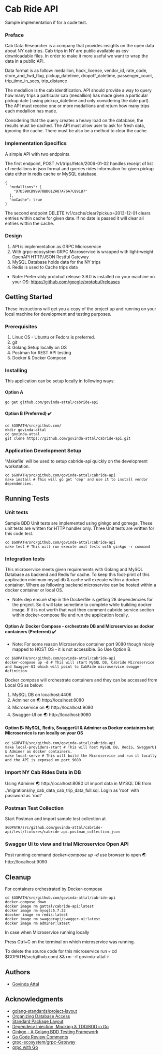 # Cab Ride API
Sample implementation if for a code test.
### Preface

Cab Data Researcher is a company that provides insights on the open data about NY cab trips. 
Cab trips in NY are public available as csv downloadable files. In order to make it more useful we want to wrap the data in a public API.

 
Data format is as follow:
medallion, hack_license, vendor_id, rate_code, store_and_fwd_flag, pickup_datetime, dropoff_datetime, passenger_count, trip_time_in_secs, trip_distance

The medallion is the cab identification. API should provide a way to query how many trips a particular cab (medallion) has made given a particular pickup date ( using pickup_datetime and only considering the date part). The API must receive one or more medallions and return how many trips each medallion has made.

 
Considering that the query creates a heavy load on the database, the results must be cached. The API must allow user to ask for fresh data, ignoring the cache. There must be also be a method to clear the cache.

### Implementation Specifics

A simple API with two endpoints.

The first endpoint, POST /v1/trips/fetch/2006-01-02 handles receipt of list of medallions in json format and queries rides information for given pickup date either in redis cache or MySQL database.
```
{
  "medallions": [
    "D7D598CD99978BD012A87A76A7C891B7"
  ],
  "noCache": true
}
```

The second endpoint DELETE /v1/cache/clear?pickup=2013-12-01 clears entries within cache for given date. If no date is passed it will clear all entries within the cache.

### Design
1. API is implementation as GRPC Microservice
2. With grpc-ecosystem GRPC Microservice is wrapped with light-weight OpenAPI HTTP/JSON Restful Gateway
3. MySQL Database holds data for the NY trips
4. Redis is used to Cache trips data

* Note: Preferrably protobuf release 3.6.0 is installed on your machine on your OS: https://github.com/google/protobuf/releases 

## Getting Started

These instructions will get you a copy of the project up and running on your local machine for development and testing purposes.

### Prerequisites

1. Linux OS - Ubuntu or Fedora is preferred.
2. git
3. Golang Setup locally on OS
4. Postman for REST API testing
5. Docker & Docker Compose

### Installing

This application can be setup locally in following ways:

#### Option A
```
go get github.com/govinda-attal/cabride-api
```

#### Option B (Preferred) :heavy_check_mark:
```
cd $GOPATH/src/github.com/
mkdir govinda-attal
cd govinda-attal
git clone https://github.com/govinda-attal/cabride-api.git
```

### Application Development Setup

'Makefile' will be used to setup cabride-api quickly on the development workstation.

```
cd $GOPATH/src/github.com/govinda-attal/cabride-api
make install # This will go get 'dep' and use it to install vendor dependencies.
```

## Running Tests

### Unit tests

Sample BDD Unit tests are implemented using ginkgo and gomega. These unit tests are written for HTTP handler only.
Three Unit tests are written for this code test.

```
cd $GOPATH/src/github.com/govinda-attal/cabride-api
make test # This will run execute unit tests with ginkgo -r command
```

### Integration tests

This microservice meets given requirements with Golang and MySQL Database as backend and Redis for cache. To keep this foot-print of this application minimum mysql db & cache will execute within a docker container. Where as following backend microservice can be hosted within a docker container or local OS.

* Note: dep ensure step in the Dockerfile is getting 28 dependencies for the project. So it will take sometime to complete while building docker image. If it is not worth that wait then comment cabride service section within docker-compose file and run the application locally.

#### Option A: Docker Compose - orchestrate DB and Microservice as docker containers (Preferred) :heavy_check_mark:
* Note: For some reason Microservice container port 9080 though nicely mapped to HOST OS - it is not accessible. So Use Option B.
```
cd $GOPATH/src/github.com/govinda-attal/cabride-api
docker-compose up -d # This will start MySQL DB, Cabride Microservice and Swagger-UI which will point to CabRide microservice swagger definition.
```

Docker compose will orchestrate containers and they can be accessed from Local OS as below:
1. MySQL DB on localhost:4406
2. Adminer on :earth_asia: http://localhost:8080
2. Microservice on :earth_asia: http://localhost:9080
3. Swagger-UI on :earth_asia: http://localhost:9090


#### Option B: MySQL, Redis, SwaggerUI & Adminer as Docker containers but Microservice is run locally on your OS

```
cd $GOPATH/src/github.com/govinda-attal/cabride-api
make local-providers-start # This will host MySQL DB, RediS, SwaggerUI & Adminer as docker containers.
make local-serve # This will build the Microservice and run it locally and the API is exposed on port 9080 
```

### Import NY Cab Rides Data in DB
Using Adminer :earth_asia: http://localhost:8080 UI import data in MYSQL DB from ./migrations/ny_cab_data_cab_trip_data_full.sql. Login as 'root' with password as 'root'

### Postman Test Collection

Start Postman and import sample test collection at
``` 
$GOPATH/src/github.com/govinda-attal/cabride-api/test/fixtures/cabride-api.postman_collection.json
```

### Swagger UI to view and trial Microservice Open API

Post running command *docker-compose up -d* use browser to open :earth_asia: http://localhost:9090

## Cleanup

For containers orchestrated by Docker-compose
```
cd $GOPATH/src/github.com/govinda-attal/cabride-api
docker-compose down
docker image rm gattal/cabride-api:latest 
docker image rm mysql:5.7.22
doocker image rm redis:latest
docker image rm swaggerapi/swagger-ui:latest
docker image rm adminer:latest
```

In case when Microservice running locally

Press Ctrl+C on the terminal on which microservice was running.


To delete the source code for this microservice run :skull: cd $GOPATH/src/github.com/ && rm -rf  govinda-attal :skull: 

## Authors

* [Govinda Attal](https://github.com/govinda-attal)

## Acknowledgments

* [golang-standards/project-layout](https://github.com/golang-standards/project-layout)
* [Organizing Database Access](https://www.alexedwards.net/blog/organising-database-access)
* [Standard Package Layout](https://medium.com/@benbjohnson/standard-package-layout-7cdbc8391fc1)
* [Dependecy Injection, Mocking & TDD/BDD in Go](https://www.youtube.com/watch?v=uFXfTXSSt4I)
* [Ginkgo - A Golang BDD Testing Framework](https://onsi.github.io/ginkgo/)
* [Go Code Review Comments](https://github.com/golang/go/wiki/CodeReviewComments)
* [grpc-ecosystem/grpc-Gateway](https://github.com/grpc-ecosystem/grpc-gateway)
* [grpc with Go](https://grpc.io/docs/quickstart/go.html)

